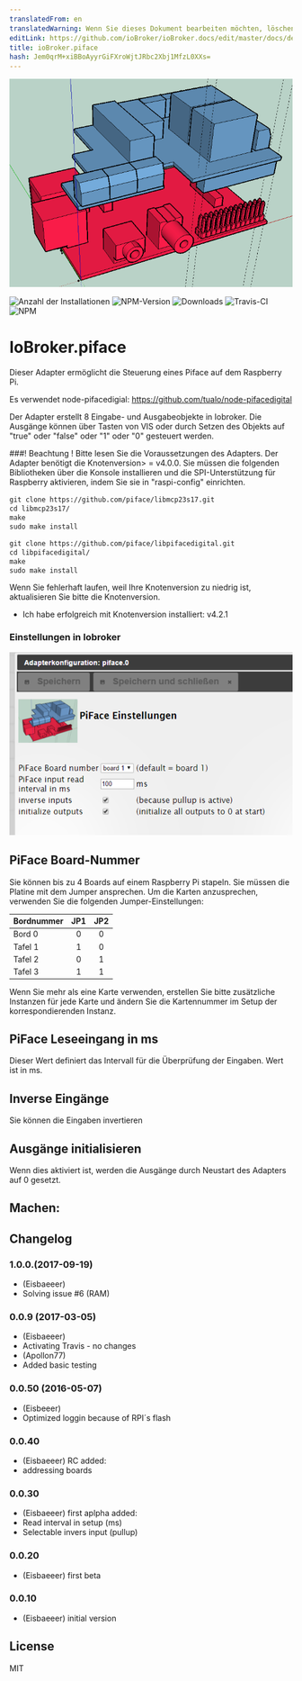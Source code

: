 ```yaml
---
translatedFrom: en
translatedWarning: Wenn Sie dieses Dokument bearbeiten möchten, löschen Sie bitte das Feld "translationsFrom". Andernfalls wird dieses Dokument automatisch erneut übersetzt
editLink: https://github.com/ioBroker/ioBroker.docs/edit/master/docs/de/adapterref/iobroker.piface/README.md
title: ioBroker.piface
hash: Jem0qrM+xiBBoAyyrGiFXroWjtJRbc2Xbj1MfzL0XXs=
---
```

![Logo](../../../en/adapterref/iobroker.piface/admin/piface.png)

![Anzahl der Installationen](http://iobroker.live/badges/piface-stable.svg)
![NPM-Version](http://img.shields.io/npm/v/iobroker.piface.svg)
![Downloads](https://img.shields.io/npm/dm/iobroker.piface.svg)
![Travis-CI](https://travis-ci.org/Eisbaeeer/ioBroker.piface.svg?branch=master)
![NPM](https://nodei.co/npm/iobroker.piface.png?downloads=true)

# IoBroker.piface
Dieser Adapter ermöglicht die Steuerung eines Piface auf dem Raspberry Pi.

Es verwendet node-pifacedigial: https://github.com/tualo/node-pifacedigital

Der Adapter erstellt 8 Eingabe- und Ausgabeobjekte in Iobroker.
Die Ausgänge können über Tasten von VIS oder durch Setzen des Objekts auf "true" oder "false" oder "1" oder "0" gesteuert werden.

###! Beachtung !
Bitte lesen Sie die Voraussetzungen des Adapters.
Der Adapter benötigt die Knotenversion> = v4.0.0. Sie müssen die folgenden Bibliotheken über die Konsole installieren und die SPI-Unterstützung für Raspberry aktivieren, indem Sie sie in "raspi-config" einrichten.

```
git clone https://github.com/piface/libmcp23s17.git
cd libmcp23s17/
make
sudo make install
```

```
git clone https://github.com/piface/libpifacedigital.git
cd libpifacedigital/
make
sudo make install
```

Wenn Sie fehlerhaft laufen, weil Ihre Knotenversion zu niedrig ist, aktualisieren Sie bitte die Knotenversion.

* Ich habe erfolgreich mit Knotenversion installiert: v4.2.1

### Einstellungen in Iobroker
![Alt-Text](../../../en/adapterref/iobroker.piface/admin/settings.png?raw=true "die Einstellungen")

## PiFace Board-Nummer
Sie können bis zu 4 Boards auf einem Raspberry Pi stapeln. Sie müssen die Platine mit dem Jumper ansprechen.
Um die Karten anzusprechen, verwenden Sie die folgenden Jumper-Einstellungen:

| Bordnummer | JP1 | JP2 |
| ------------- |:---:|:---:|
| Bord 0 | 0 | 0 |
| Tafel 1 | 1 | 0 |
| Tafel 2 | 0 | 1 |
| Tafel 3 | 1 | 1 |

Wenn Sie mehr als eine Karte verwenden, erstellen Sie bitte zusätzliche Instanzen für jede Karte und ändern Sie die Kartennummer im Setup der korrespondierenden Instanz.

## PiFace Leseeingang in ms
Dieser Wert definiert das Intervall für die Überprüfung der Eingaben. Wert ist in ms.

## Inverse Eingänge
Sie können die Eingaben invertieren

## Ausgänge initialisieren
Wenn dies aktiviert ist, werden die Ausgänge durch Neustart des Adapters auf 0 gesetzt.

## Machen:

## Changelog

### 1.0.0.(2017-09-19)
* (Eisbaeeer)
* Solving issue #6 (RAM)

### 0.0.9 (2017-03-05)
* (Eisbaeeer)
* Activating Travis - no changes
* (Apollon77)
* Added basic testing

### 0.0.50 (2016-05-07)
* (Eisbeeer)
* Optimized loggin because of RPI´s flash

### 0.0.40
* (Eisbaeeer) RC
added:
* addressing boards

### 0.0.30
* (Eisbaeeer) first aplpha
added:
* Read interval in setup (ms)
* Selectable invers input (pullup)

### 0.0.20
* (Eisbaeeer) first beta

### 0.0.10
* (Eisbaeeer) initial version

## License
MIT